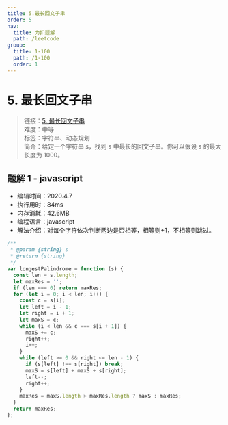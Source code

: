 ```yaml
---
title: 5.最长回文子串
order: 5
nav:
  title: 力扣题解
  path: /leetcode
group:
  title: 1-100
  path: /1-100
  order: 1
---
```


# 5. 最长回文子串

> 链接：[5. 最长回文子串](https://leetcode-cn.com/problems/longest-palindromic-substring/)  
> 难度：中等  
> 标签：字符串、动态规划  
> 简介：给定一个字符串 s，找到 s 中最长的回文子串。你可以假设 s 的最大长度为 1000。

## 题解 1 - javascript

- 编辑时间：2020.4.7
- 执行用时：84ms
- 内存消耗：42.6MB
- 编程语言：javascript
- 解法介绍：对每个字符依次判断两边是否相等，相等则+1，不相等则跳过。

```javascript
/**
 * @param {string} s
 * @return {string}
 */
var longestPalindrome = function (s) {
  const len = s.length;
  let maxRes = '';
  if (len === 0) return maxRes;
  for (let i = 0; i < len; i++) {
    const c = s[i];
    let left = i - 1;
    let right = i + 1;
    let maxS = c;
    while (i < len && c === s[i + 1]) {
      maxS += c;
      right++;
      i++;
    }
    while (left >= 0 && right <= len - 1) {
      if (s[left] !== s[right]) break;
      maxS = s[left] + maxS + s[right];
      left--;
      right++;
    }
    maxRes = maxS.length > maxRes.length ? maxS : maxRes;
  }
  return maxRes;
};
```
